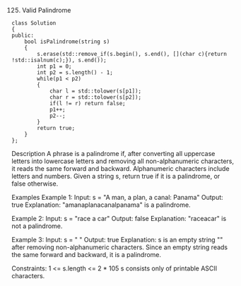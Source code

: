 125. Valid Palindrome
```
class Solution 
{
public:
    bool isPalindrome(string s) 
    {
        s.erase(std::remove_if(s.begin(), s.end(), [](char c){return !std::isalnum(c);}), s.end());
        int p1 = 0;
        int p2 = s.length() - 1;
        while(p1 < p2)
        {
            char l = std::tolower(s[p1]);
            char r = std::tolower(s[p2]);
            if(l != r) return false;
            p1++;
            p2--;
        }
        return true;
    }
};
```

Description
A phrase is a palindrome if, after converting all uppercase letters into lowercase letters and removing all non-alphanumeric characters, it reads the same forward and backward. Alphanumeric characters include letters and numbers.
Given a string s, return true if it is a palindrome, or false otherwise.
 
Examples
Example 1:
Input: s = "A man, a plan, a canal: Panama"
Output: true
Explanation: "amanaplanacanalpanama" is a palindrome.

Example 2:
Input: s = "race a car"
Output: false
Explanation: "raceacar" is not a palindrome.

Example 3:
Input: s = " "
Output: true
Explanation: s is an empty string "" after removing non-alphanumeric characters.
Since an empty string reads the same forward and backward, it is a palindrome.

Constraints:
1 <= s.length <= 2 * 105
s consists only of printable ASCII characters.
